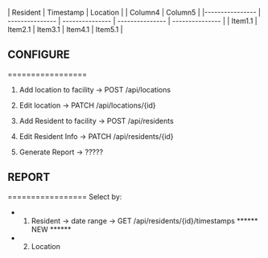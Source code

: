 

|   Resident      |  Timestamp    |     Location      |         | Column4    | Column5    |
|---------------- | --------------- | --------------- | --------------- | --------------- |
| Item1.1    | Item2.1    | Item3.1    | Item4.1    | Item5.1   |



## CONFIGURE 
=================
1. Add location to facility    -> POST /api/locations

2. Edit location               -> PATCH /api/locations/{id}

3. Add Resident to facility    -> POST /api/residents

4. Edit Resident Info          -> PATCH /api/residents/{id}

5. Generate Report             -> ?????


## REPORT
=================
Select by:

 - 1. Resident  -> date range  -> GET /api/residents/{id}/timestamps ****** NEW ******

 - 2. Location
